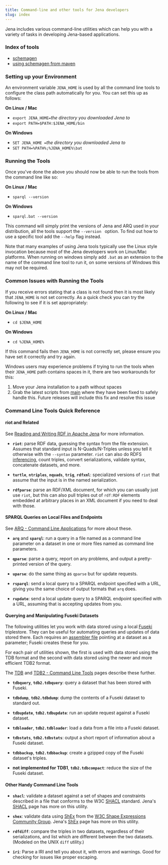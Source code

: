 ```yaml
---
title: Command-line and other tools for Jena developers
slug: index
---
```


Jena includes various command-line utilities which can help you with
a variety of tasks in developing Jena-based applications.

### Index of tools

  - [schemagen](schemagen.html)
  - [using schemagen from maven](schemagen-maven.html)

### Setting up your Environment

An environment variable `JENA_HOME` is used by all the command line tools to configure the class path automatically for you.  You can set this up as follows:

**On Linux / Mac**

  - `export JENA_HOME=`*the directory you downloaded Jena to*
  - `export PATH=$PATH:$JENA_HOME/bin`

**On Windows**

  - `SET JENA_HOME =`*the directory you downloaded Jena to*
  - `SET PATH=%PATH%;%JENA_HOME%\bat`

### Running the Tools

Once you've done the above you should now be able to run the tools from the command line like so:

**On Linux / Mac**

 - `sparql --version`

**On Windows**

 - `sparql.bat --version`

This command will simply print the versions of Jena and ARQ used in your distribution, all the tools support the `--version ` option.  To find out how to use a specific tool add the `--help` flag instead.

Note that many examples of using Jena tools typically use the Linux style invocation because most of the Jena developers work on Linux/Mac platforms.  When running on windows simply add `.bat` as an extension to the name of the command line tool to run it, on some versions of Windows this may not be required.


### Common Issues with Running the Tools

If you receive errors stating that a class is not found then it is most likely that `JENA_HOME` is not set correctly.  As a quick check you can try the following to see if it is set appropriately:

**On Linux / Mac**

 - `cd $JENA_HOME`

**On Windows**

 - `cd %JENA_HOME%`

If this command fails then `JENA_HOME` is not correctly set, please ensure you have set it correctly and try again.

Windows users may experience problems if trying to run the tools when their `JENA_HOME` path contains spaces in it, there are two workarounds for this:

 1. Move your Jena installation to a path without spaces
 1. Grab the latest scripts from [main][1] where they have been fixed to safely handle this.  Future releases will include this fix and resolve this issue

[1]: https://github.com/apache/jena/tree/main/apache-jena/bat/

### Command Line Tools Quick Reference

#### riot and Related 

See [Reading and Writing RDF in Apache Jena](https://jena.apache.org/documentation/io/) for more information.

- **`riot`**: parse RDF data, guessing the syntax from the file extension. Assumes that standard input is N-Quads/N-Triples unless 
you tell it otherwise with the `--syntax` parameter. `riot` can also do RDFS [inferencing](https://jena.apache.org/documentation/inference/), count triples, convert serializations, 
validate syntax, concatenate datasets, and more.

- **`turtle`**, **`ntriples`**, **`nquads`**, **`trig`**, **`rdfxml`**: specialized versions of `riot` that assume that the input is in the named serialization. 

- **`rdfparse`**: parse an RDF/XML document, for which you can usually just use `riot`, but this can also pull triples out of `rdf:RDF` elements 
embedded at arbitrary places in an XML document if you need to deal with those. 

#### SPARQL Queries on Local Files and Endpoints

See [ARQ - Command Line Applications](https://jena.apache.org/documentation/query/cmds.html) for more about these. 

- **`arq`** and **`sparql`**: run a query in a file named as a command line parameter on a dataset in one or more files named as command line parameters.

- **`qparse`**: parse a query, report on any problems, and output a pretty-printed version of the query.

- **`uparse`**: do the same thing as `qparse` but for update requests.

- **`rsparql`**: send a local query to a SPARQL endpoint specified with a URL, giving you the same choice of output formats 
that `arq` does.

- **`rupdate`**: send a local update query to a SPARQL endpoint specified with a URL, assuming that is accepting updates from you. 

#### Querying and Manipulating Fuseki Datasets

The following utilities let you work with data stored using a local
[Fuseki](https://jena.apache.org/documentation/fuseki2/) triplestore. They can
be useful for automating queries and updates of data stored there. Each
requires an [assembler file](https://jena.apache.org/documentation/assembler/assembler-howto.html)
pointing at a dataset as a parameter; Fuseki creates these for you.

For each pair of utilities shown, the first is used with data stored using the TDB format and the 
second with data stored using the newer and more efficient TDB2 format. 

The [TDB](https://jena.apache.org/documentation/tdb/) and [TDB2 - Command Line Tools](https://jena.apache.org/documentation/tdb2/tdb2_cmds.html) 
pages describe these further.

- **`tdbquery`**, **`tdb2.tdbquery`**: query a dataset that has been stored with Fuseki.

- **`tdbdump`**, **`tdb2.tdbdump`**: dump the contents of a Fuseki dataset to standard out.

- **`tdbupdate`**, **`tdb2.tdbupdate`**: run an update request against a Fuseki dataset.

- **`tdbloader`**, **`tdb2.tdbloader`**: load a data from a file into a Fuseki dataset.

- **`tdbstats`**, **`tdb2.tdbstats`**: output a short report of information about a Fuseki dataset.

- **`tdbbackup`**, **`tdb2.tdbbackup`**: create a gzipped copy of the Fuseki dataset's triples.

- **not implemented for TDB1**, **`tdb2.tdbcompact`**: reduce the size of the Fuseki dataset.



#### Other Handy Command Line Tools

- **`shacl`**: validate a dataset against a set of shapes and constraints described in a 
file that conforms to the W3C [SHACL](https://www.w3.org/TR/shacl/) standard. 
Jena's [SHACL](https://jena.apache.org/documentation/shacl/) page has more on this utility.

- **`shex`**: validate data using [ShEx](https://shex.io/) from the
[W3C Shape Expressions Community Group](https://www.w3.org/community/shex/).
Jena's [ShEx](https://jena.apache.org/documentation/shex/) page has more on this utility.

- **`rdfdiff`**: compare the triples in two datasets, regardless of their serializations, and list 
which are different between the two datasets. (Modeled on the UNIX `diff` utility.)

- **`iri`**: Parse a IRI and tell you about it, with errors and warnings. Good for 
checking for issues like proper escaping.

